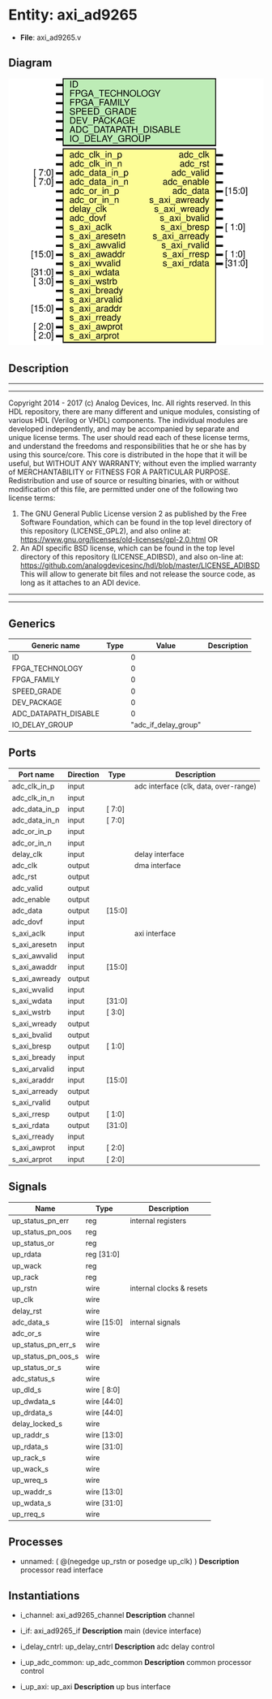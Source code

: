 # Entity: axi_ad9265

- **File**: axi_ad9265.v
## Diagram

![Diagram](axi_ad9265.svg "Diagram")
## Description

***************************************************************************
 ***************************************************************************
 Copyright 2014 - 2017 (c) Analog Devices, Inc. All rights reserved.
 In this HDL repository, there are many different and unique modules, consisting
 of various HDL (Verilog or VHDL) components. The individual modules are
 developed independently, and may be accompanied by separate and unique license
 terms.
 The user should read each of these license terms, and understand the
 freedoms and responsibilities that he or she has by using this source/core.
 This core is distributed in the hope that it will be useful, but WITHOUT ANY
 WARRANTY; without even the implied warranty of MERCHANTABILITY or FITNESS FOR
 A PARTICULAR PURPOSE.
 Redistribution and use of source or resulting binaries, with or without modification
 of this file, are permitted under one of the following two license terms:
   1. The GNU General Public License version 2 as published by the
      Free Software Foundation, which can be found in the top level directory
      of this repository (LICENSE_GPL2), and also online at:
      <https://www.gnu.org/licenses/old-licenses/gpl-2.0.html>
 OR
   2. An ADI specific BSD license, which can be found in the top level directory
      of this repository (LICENSE_ADIBSD), and also on-line at:
      https://github.com/analogdevicesinc/hdl/blob/master/LICENSE_ADIBSD
      This will allow to generate bit files and not release the source code,
      as long as it attaches to an ADI device.
 ***************************************************************************
 ***************************************************************************
 
## Generics

| Generic name         | Type | Value                | Description |
| -------------------- | ---- | -------------------- | ----------- |
| ID                   |      | 0                    |             |
| FPGA_TECHNOLOGY      |      | 0                    |             |
| FPGA_FAMILY          |      | 0                    |             |
| SPEED_GRADE          |      | 0                    |             |
| DEV_PACKAGE          |      | 0                    |             |
| ADC_DATAPATH_DISABLE |      | 0                    |             |
| IO_DELAY_GROUP       |      | "adc_if_delay_group" |             |
## Ports

| Port name     | Direction | Type   | Description                           |
| ------------- | --------- | ------ | ------------------------------------- |
| adc_clk_in_p  | input     |        | adc interface (clk, data, over-range) |
| adc_clk_in_n  | input     |        |                                       |
| adc_data_in_p | input     | [ 7:0] |                                       |
| adc_data_in_n | input     | [ 7:0] |                                       |
| adc_or_in_p   | input     |        |                                       |
| adc_or_in_n   | input     |        |                                       |
| delay_clk     | input     |        | delay interface                       |
| adc_clk       | output    |        | dma interface                         |
| adc_rst       | output    |        |                                       |
| adc_valid     | output    |        |                                       |
| adc_enable    | output    |        |                                       |
| adc_data      | output    | [15:0] |                                       |
| adc_dovf      | input     |        |                                       |
| s_axi_aclk    | input     |        | axi interface                         |
| s_axi_aresetn | input     |        |                                       |
| s_axi_awvalid | input     |        |                                       |
| s_axi_awaddr  | input     | [15:0] |                                       |
| s_axi_awready | output    |        |                                       |
| s_axi_wvalid  | input     |        |                                       |
| s_axi_wdata   | input     | [31:0] |                                       |
| s_axi_wstrb   | input     | [ 3:0] |                                       |
| s_axi_wready  | output    |        |                                       |
| s_axi_bvalid  | output    |        |                                       |
| s_axi_bresp   | output    | [ 1:0] |                                       |
| s_axi_bready  | input     |        |                                       |
| s_axi_arvalid | input     |        |                                       |
| s_axi_araddr  | input     | [15:0] |                                       |
| s_axi_arready | output    |        |                                       |
| s_axi_rvalid  | output    |        |                                       |
| s_axi_rresp   | output    | [ 1:0] |                                       |
| s_axi_rdata   | output    | [31:0] |                                       |
| s_axi_rready  | input     |        |                                       |
| s_axi_awprot  | input     | [ 2:0] |                                       |
| s_axi_arprot  | input     | [ 2:0] |                                       |
## Signals

| Name               | Type           | Description               |
| ------------------ | -------------- | ------------------------- |
| up_status_pn_err   | reg            | internal registers        |
| up_status_pn_oos   | reg            |                           |
| up_status_or       | reg            |                           |
| up_rdata           | reg     [31:0] |                           |
| up_wack            | reg            |                           |
| up_rack            | reg            |                           |
| up_rstn            | wire           | internal clocks & resets  |
| up_clk             | wire           |                           |
| delay_rst          | wire           |                           |
| adc_data_s         | wire [15:0]    | internal signals          |
| adc_or_s           | wire           |                           |
| up_status_pn_err_s | wire           |                           |
| up_status_pn_oos_s | wire           |                           |
| up_status_or_s     | wire           |                           |
| adc_status_s       | wire           |                           |
| up_dld_s           | wire [ 8:0]    |                           |
| up_dwdata_s        | wire [44:0]    |                           |
| up_drdata_s        | wire [44:0]    |                           |
| delay_locked_s     | wire           |                           |
| up_raddr_s         | wire [13:0]    |                           |
| up_rdata_s         | wire [31:0]    |                           |
| up_rack_s          | wire           |                           |
| up_wack_s          | wire           |                           |
| up_wreq_s          | wire           |                           |
| up_waddr_s         | wire [13:0]    |                           |
| up_wdata_s         | wire [31:0]    |                           |
| up_rreq_s          | wire           |                           |
## Processes
- unnamed: ( @(negedge up_rstn or posedge up_clk) )
**Description**
processor read interface

## Instantiations

- i_channel: axi_ad9265_channel
**Description**
channel

- i_if: axi_ad9265_if
**Description**
main (device interface)

- i_delay_cntrl: up_delay_cntrl
**Description**
adc delay control

- i_up_adc_common: up_adc_common
**Description**
common processor control

- i_up_axi: up_axi
**Description**
up bus interface

